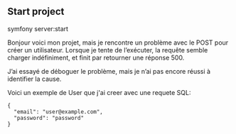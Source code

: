 ## Start project
symfony server:start

Bonjour voici mon projet, mais je rencontre un problème avec le POST pour créer un utilisateur. Lorsque je tente de l’exécuter, la requête semble charger indéfiniment, et finit par retourner une réponse 500.

J’ai essayé de déboguer le problème, mais je n’ai pas encore réussi à identifier la cause.

Voici un exemple de User que j'ai creer avec une requete SQL:

```
{
  "email": "user@example.com",
  "password": "password"
}
```